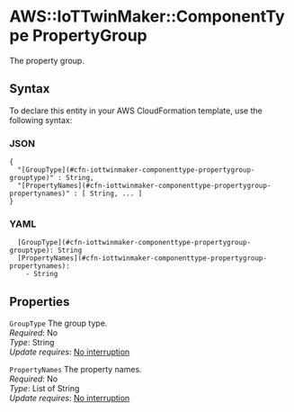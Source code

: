 # AWS::IoTTwinMaker::ComponentType PropertyGroup<a name="aws-properties-iottwinmaker-componenttype-propertygroup"></a>

The property group\.

## Syntax<a name="aws-properties-iottwinmaker-componenttype-propertygroup-syntax"></a>

To declare this entity in your AWS CloudFormation template, use the following syntax:

### JSON<a name="aws-properties-iottwinmaker-componenttype-propertygroup-syntax.json"></a>

```
{
  "[GroupType](#cfn-iottwinmaker-componenttype-propertygroup-grouptype)" : String,
  "[PropertyNames](#cfn-iottwinmaker-componenttype-propertygroup-propertynames)" : [ String, ... ]
}
```

### YAML<a name="aws-properties-iottwinmaker-componenttype-propertygroup-syntax.yaml"></a>

```
  [GroupType](#cfn-iottwinmaker-componenttype-propertygroup-grouptype): String
  [PropertyNames](#cfn-iottwinmaker-componenttype-propertygroup-propertynames):
    - String
```

## Properties<a name="aws-properties-iottwinmaker-componenttype-propertygroup-properties"></a>

`GroupType` <a name="cfn-iottwinmaker-componenttype-propertygroup-grouptype"></a>
The group type\.  
_Required_: No  
_Type_: String  
_Update requires_: [No interruption](https://docs.aws.amazon.com/AWSCloudFormation/latest/UserGuide/using-cfn-updating-stacks-update-behaviors.html#update-no-interrupt)

`PropertyNames` <a name="cfn-iottwinmaker-componenttype-propertygroup-propertynames"></a>
The property names\.  
_Required_: No  
_Type_: List of String  
_Update requires_: [No interruption](https://docs.aws.amazon.com/AWSCloudFormation/latest/UserGuide/using-cfn-updating-stacks-update-behaviors.html#update-no-interrupt)
